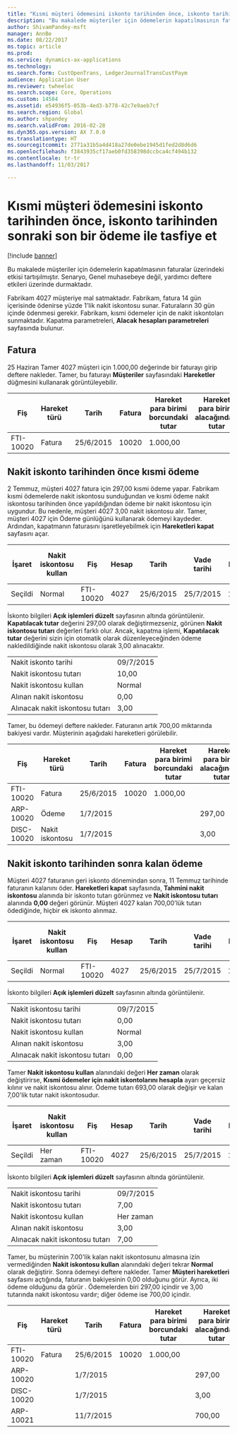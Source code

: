 ```yaml
---
title: "Kısmi müşteri ödemesini iskonto tarihinden önce, iskonto tarihinden sonraki son bir ödeme ile tasfiye et"
description: "Bu makalede müşteriler için ödemelerin kapatılmasının faturalar üzerindeki etkisi tartışılmıştır. Senaryo, Genel muhasebeye değil, yardımcı deftere etkileri üzerinde durmaktadır."
author: ShivamPandey-msft
manager: AnnBe
ms.date: 08/22/2017
ms.topic: article
ms.prod: 
ms.service: dynamics-ax-applications
ms.technology: 
ms.search.form: CustOpenTrans, LedgerJournalTransCustPaym
audience: Application User
ms.reviewer: twheeloc
ms.search.scope: Core, Operations
ms.custom: 14584
ms.assetid: e54936f5-053b-4ed3-b778-42c7e9aeb7cf
ms.search.region: Global
ms.author: shpandey
ms.search.validFrom: 2016-02-28
ms.dyn365.ops.version: AX 7.0.0
ms.translationtype: HT
ms.sourcegitcommit: 2771a31b5a4d418a27de0ebe1945d1fed2d8d6d6
ms.openlocfilehash: f3843935cf17aeb0fd358398dccbca4cf494b132
ms.contentlocale: tr-tr
ms.lasthandoff: 11/03/2017

---
```


# <a name="settle-a-partial-customer-payment-before-the-discount-date-with-a-final-payment-after-the-discount-date"></a>Kısmi müşteri ödemesini iskonto tarihinden önce, iskonto tarihinden sonraki son bir ödeme ile tasfiye et

[!include [banner](../includes/banner.md)]

Bu makalede müşteriler için ödemelerin kapatılmasının faturalar üzerindeki etkisi tartışılmıştır. Senaryo, Genel muhasebeye değil, yardımcı deftere etkileri üzerinde durmaktadır.

Fabrikam 4027 müşteriye mal satmaktadır. Fabrikam, fatura 14 gün içerisinde ödenirse yüzde 1'lik nakit iskontosu sunar. Faturaların 30 gün içinde ödenmesi gerekir. Fabrikam, kısmi ödemeler için de nakit iskontoları sunmaktadır. Kapatma parametreleri, **Alacak hesapları parametreleri** sayfasında bulunur.

## <a name="invoice"></a>Fatura
25 Haziran Tamer 4027 müşteri için 1.000,00 değerinde bir faturayı girip deftere nakleder. Tamer, bu faturayı **Müşteriler** sayfasındaki **Hareketler** düğmesini kullanarak görüntüleyebilir.

| Fiş   | Hareket türü | Tarih      | Fatura | Hareket para birimi borcundaki tutar | Hareket para birimi alacağındaki tutar | Kalan  | Para Birimi |
|-----------|------------------|-----------|---------|--------------------------------------|---------------------------------------|----------|----------|
| FTI-10020 | Fatura          | 25/6/2015 | 10020   | 1.000,00                             |                                       | 1.000,00 | ABD Doları      |

## <a name="partial-payment-before-the-cash-discount-date"></a>Nakit iskonto tarihinden önce kısmi ödeme
2 Temmuz, müşteri 4027 fatura için 297,00 kısmi ödeme yapar. Fabrikam kısmi ödemelerde nakit iskontosu sunduğundan ve kısmi ödeme nakit iskontosu tarihinden önce yapıldığından ödeme bir nakit iskontosu için uygundur. Bu nedenle, müşteri 4027 3,00 nakit iskontosu alır. Tamer, müşteri 4027 için Ödeme günlüğünü kullanarak ödemeyi kaydeder. Ardından, kapatmanın faturasını işaretleyebilmek için **Hareketleri kapat** sayfasını açar.

| İşaret     | Nakit iskontosu kullan | Fiş   | Hesap | Tarih      | Vade tarihi  | Fatura | Hareket para birimi borcundaki tutar | Para Birimi | Kapatılacak tutar |
|----------|-------------------|-----------|---------|-----------|-----------|---------|--------------------------------------|----------|------------------|
| Seçildi | Normal            | FTI-10020 | 4027    | 25/6/2015 | 25/7/2015 | 10020   | 1.000,00                             | ABD Doları      | 297,00           |

İskonto bilgileri **Açık işlemleri düzelt** sayfasının altında görüntülenir. **Kapatılacak tutar** değerini 297,00 olarak değiştirmezseniz, görünen **Nakit iskontosu tutarı** değerleri farklı olur. Ancak, kapatma işlemi, **Kapatılacak tutar** değerini sizin için otomatik olarak düzenleyeceğinden ödeme nakledildiğinde nakit iskontosu olarak 3,00 alınacaktır.

|                              |           |
|------------------------------|-----------|
| Nakit iskonto tarihi           | 09/7/2015 |
| Nakit iskontosu tutarı         | 10,00     |
| Nakit iskontosu kullan            | Normal    |
| Alınan nakit iskontosu          | 0,00      |
| Alınacak nakit iskontosu tutarı | 3,00      |

Tamer, bu ödemeyi deftere nakleder. Faturanın artık 700,00 miktarında bakiyesi vardır. Müşterinin aşağıdaki hareketleri görülebilir.

| Fiş    | Hareket türü | Tarih      | Fatura | Hareket para birimi borcundaki tutar | Hareket para birimi alacağındaki tutar | Kalan | Para Birimi |
|------------|------------------|-----------|---------|--------------------------------------|---------------------------------------|---------|----------|
| FTI-10020  | Fatura          | 25/6/2015 | 10020   | 1.000,00                             |                                       | 700,00  | ABD Doları      |
| ARP-10020  |  Ödeme         | 1/7/2015  |         |                                      | 297,00                                | 0,00    | ABD Doları      |
| DISC-10020 |  Nakit iskontosu   | 1/7/2015  |         |                                      | 3,00                                  | 0,00    | ABD Doları      |

## <a name="remaining-payment-after-the-cash-discount-date"></a>Nakit iskonto tarihinden sonra kalan ödeme
Müşteri 4027 faturanın geri iskonto dönemindan sonra, 11 Temmuz tarihinde faturanın kalanını öder. **Hareketleri kapat** sayfasında, **Tahmini nakit iskontosu** alanında bir iskonto tutarı görünmez ve **Nakit iskontosu tutarı** alanında **0,00** değeri görünür. Müşteri 4027 kalan 700,00'lük tutarı ödediğinde, hiçbir ek iskonto alınmaz.

| İşaret     | Nakit iskontosu kullan | Fiş   | Hesap | Tarih      | Vade tarihi  | Fatura | Hareket para birimi borcundaki tutar | Para Birimi | Kapatılacak tutar |
|----------|-------------------|-----------|---------|-----------|-----------|---------|--------------------------------------|----------|------------------|
| Seçildi | Normal            | FTI-10020 | 4027    | 25/6/2015 | 25/7/2015 | 10020   | 700,00                               | ABD Doları      | 700,00           |

İskonto bilgileri **Açık işlemleri düzelt** sayfasının altında görüntülenir.

|                              |           |
|------------------------------|-----------|
| Nakit iskontosu tarihi           | 09/7/2015 |
| Nakit iskontosu tutarı         | 0,00      |
| Nakit iskontosu kullan            | Normal    |
| Alınan nakit iskontosu          | 3,00      |
| Alınacak nakit iskontosu tutarı | 0,00      |

Tamer **Nakit iskontosu kullan** alanındaki değeri **Her zaman** olarak değiştirirse, **Kısmi ödemeler için nakit iskontolarını hesapla** ayarı geçersiz kılınır ve nakit iskontosu alınır. Ödeme tutarı 693,00 olarak değişir ve kalan 7,00'lik tutar nakit iskontosudur.

| İşaret     | Nakit iskontosu kullan | Fiş   | Hesap | Tarih      | Vade tarihi  | Fatura | Hareket para birimi borcundaki tutar | Hareket para birimi alacağındaki tutar | Para Birimi | Kapatılacak tutar |
|----------|-------------------|-----------|---------|-----------|-----------|---------|--------------------------------------|---------------------------------------|----------|------------------|
| Seçildi | Her zaman            | FTI-10020 | 4027    | 25/6/2015 | 25/7/2015 | 10020   | 700,00                               |                                       | ABD Doları      | 693,00           |

İskonto bilgileri **Açık işlemleri düzelt** sayfasının altında görüntülenir.

|                              |           |
|------------------------------|-----------|
| Nakit iskontosu tarihi           | 09/7/2015 |
| Nakit iskontosu tutarı         | 7,00      |
| Nakit iskontosu kullan            | Her zaman    |
| Alınan nakit iskontosu          | 3,00      |
| Alınacak nakit iskontosu tutarı | 7,00      |

Tamer, bu müşterinin 7.00'lik kalan nakit iskontosunu almasına izin vermediğinden **Nakit iskontosu kullan** alanındaki değeri tekrar **Normal** olarak değiştirir. Sonra ödemeyi deftere nakleder. Tamer **Müşteri hareketleri** sayfasını açtığında, faturanın bakiyesinin 0,00 olduğunu görür. Ayrıca, iki ödeme olduğunu da görür
. Ödemelerden biri 297,00 içindir ve 3,00 tutarında nakit iskontosu vardır; diğer ödeme ise 700,00 içindir.

| Fiş    | Hareket türü | Tarih      | Fatura | Hareket para birimi borcundaki tutar | Hareket para birimi alacağındaki tutar | Kalan | Para Birimi |
|------------|------------------|-----------|---------|--------------------------------------|---------------------------------------|---------|----------|
| FTI-10020  | Fatura          | 25/6/2015 | 10020   | 1.000,00                             |                                       | 0,00    | ABD Doları      |
| ARP-10020  |                  | 1/7/2015  |         |                                      | 297,00                                | 0,00    | ABD Doları      |
| DISC-10020 |                  | 1/7/2015  |         |                                      | 3,00                                  | 0,00    | ABD Doları      |
| ARP-10021  |                  | 11/7/2015 |         |                                      | 700,00                                | 0,00    | ABD Doları      |






